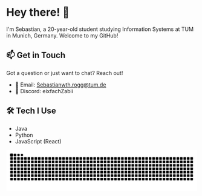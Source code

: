 # Hey there! 👋

I'm Sebastian, a 20-year-old student studying Information Systems at TUM in Munich, Germany. Welcome to my GitHub!

## 📫 Get in Touch

Got a question or just want to chat? Reach out!

- 📧 Email: Sebastianwth.rogg@tum.de
- 💬 Discord: eixfachZabii

## 🛠️ Tech I Use

- Java
- Python
- JavaScript (React)

![snake](https://github.com/eixfachZabii/eixfachZabii/blob/output/github-snake.svg%20dist/github-snake-dark.svg)
